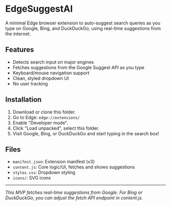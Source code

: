 # EdgeSuggestAI

A minimal Edge browser extension to auto-suggest search queries as you type on Google, Bing, and DuckDuckGo, using real-time suggestions from the internet.

## Features

- Detects search input on major engines
- Fetches suggestions from the Google Suggest API as you type
- Keyboard/mouse navigation support
- Clean, styled dropdown UI
- No user tracking

## Installation

1. Download or clone this folder.
2. Go to Edge: `edge://extensions/`
3. Enable "Developer mode".
4. Click "Load unpacked", select this folder.
5. Visit Google, Bing, or DuckDuckGo and start typing in the search box!

## Files

- `manifest.json`: Extension manifest (v3)
- `content.js`: Core logic/UI, fetches and shows suggestions
- `styles.css`: Dropdown styling
- `icons/`: SVG icons

---

*This MVP fetches real-time suggestions from Google. For Bing or DuckDuckGo, you can adjust the fetch API endpoint in content.js.*